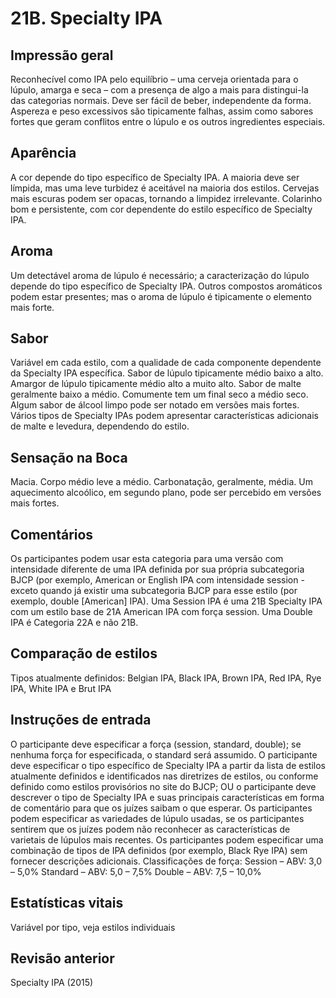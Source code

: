 # 21B. Specialty IPA

## Impressão geral

Reconhecível como IPA pelo equilíbrio – uma cerveja orientada para o lúpulo, amarga e seca – com a presença de algo a mais para distingui-la das categorias normais. Deve ser fácil de beber, independente da forma. Aspereza e peso excessivos são tipicamente falhas, assim como sabores fortes que geram conflitos entre o lúpulo e os outros ingredientes especiais.

## Aparência

A cor depende do tipo específico de Specialty IPA. A maioria deve ser límpida, mas uma leve turbidez é aceitável na maioria dos estilos. Cervejas mais escuras podem ser opacas, tornando a limpidez irrelevante. Colarinho bom e persistente, com cor dependente do estilo específico de Specialty IPA.

## Aroma

Um detectável aroma de lúpulo é necessário; a caracterização do lúpulo depende do tipo específico de Specialty IPA. Outros compostos aromáticos podem estar presentes; mas o aroma de lúpulo é tipicamente o elemento mais forte.

## Sabor

Variável em cada estilo, com a qualidade de cada componente dependente da Specialty IPA específica. Sabor de lúpulo tipicamente médio baixo a alto. Amargor de lúpulo tipicamente médio alto a muito alto. Sabor de malte geralmente baixo a médio. Comumente tem um final seco a médio seco. Algum sabor de álcool limpo pode ser notado em versões mais fortes. Vários tipos de Specialty IPAs podem apresentar características adicionais de malte e levedura, dependendo do estilo.

## Sensação na Boca

Macia. Corpo médio leve a médio. Carbonatação, geralmente, média. Um aquecimento alcoólico, em segundo plano, pode ser percebido em versões mais fortes.

## Comentários

Os participantes podem usar esta categoria para uma versão com intensidade diferente de uma IPA definida por sua própria subcategoria BJCP (por exemplo, American or English IPA com intensidade session - exceto quando já existir uma subcategoria BJCP para esse estilo (por exemplo, double [American] IPA). Uma Session IPA é uma 21B Specialty IPA com um estilo base de 21A American IPA com força session. Uma Double IPA é Categoria 22A e não 21B.

## Comparação de estilos

Tipos atualmente definidos: Belgian IPA, Black IPA, Brown IPA, Red IPA, Rye IPA, White IPA e Brut IPA

## Instruções de entrada

O participante deve especificar a força (session, standard, double); se nenhuma força for especificada, o standard será assumido. O participante deve especificar o tipo específico de Specialty IPA a partir da lista de estilos atualmente definidos e identificados nas diretrizes de estilos, ou conforme definido como estilos provisórios no site do BJCP; OU o participante deve descrever o tipo de Specialty IPA e suas principais características em forma de comentário para que os juízes saibam o que esperar. Os participantes podem especificar as variedades de lúpulo usadas, se os participantes sentirem que os juízes podem não reconhecer as características de varietais de lúpulos mais recentes. Os participantes podem especificar uma combinação de tipos de IPA definidos (por exemplo, Black Rye IPA) sem fornecer descrições adicionais. Classificações de força: Session – ABV: 3,0 – 5,0% Standard – ABV: 5,0 – 7,5% Double – ABV: 7,5 – 10,0%

## Estatísticas vitais

Variável por tipo, veja estilos individuais

## Revisão anterior

Specialty IPA (2015)